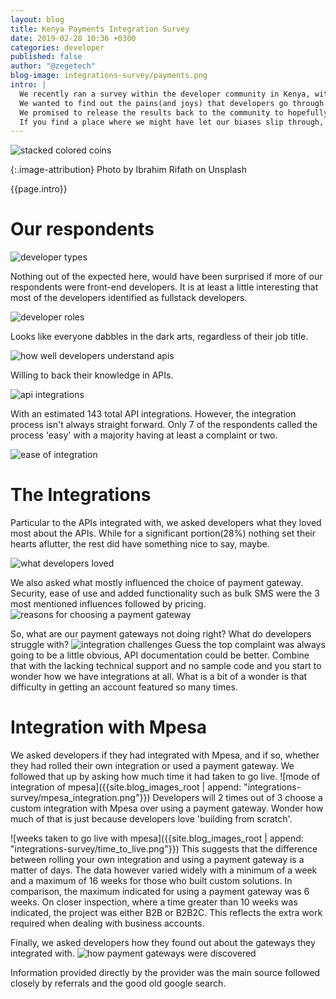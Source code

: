 ```yaml
---
layout: blog
title: Kenya Payments Integration Survey
date: 2019-02-28 10:36 +0300
categories: developer 
published: false
author: "@zegetech"
blog-image: integrations-survey/payments.png
intro: | 
  We recently ran a survey within the developer community in Kenya, with the aim of understanding the state of the payment integrations ecosystem.
  We wanted to find out the pains(and joys) that developers go through while integrating payments in Kenya.
  We promised to release the results back to the community to hopefully help move us all a step forward.
  If you find a place where we might have let our biases slip through, please be sure to call us out.
---
```


![stacked colored coins](/assets/images/blog/{{page.blog-image}})

{:.image-attribution}
Photo by Ibrahim Rifath on Unsplash

{{page.intro}}

# Our respondents
![developer types](/assets/images/blog/integrations-survey/developer_types.png)

Nothing out of the expected here, would have been surprised if more of our respondents were front-end developers.
It is at least a little interesting that most of the developers identified as fullstack developers.

![developer roles](/assets/images/blog/integrations-survey/developer_roles.png)

Looks like everyone dabbles in the dark arts, regardless of their job title.

![how well developers understand apis](/assets/images/blog/integrations-survey/conversant.png)

Willing to back their knowledge in APIs.

![api integrations](/assets/images/blog/integrations-survey/integrated_with.png)

With an estimated 143 total API integrations. However, the integration process isn't always straight forward.
Only 7 of the respondents called the process 'easy' with a majority having at least a complaint or two.

![ease of integration](/assets/images/blog/integrations-survey/ease_of_integration.png)

# The Integrations
Particular to the APIs integrated with, we asked developers what they loved most about the APIs.
While for a significant portion(28%) nothing set their hearts aflutter, the rest did have something nice to say, maybe.

![what developers loved](/assets/images/blog/integrations-survey/what_stood_out.png)

We also asked what mostly influenced the choice of payment gateway.
Security, ease of use and added functionality such as bulk SMS were the 3 most mentioned influences followed by pricing.
![reasons for choosing a payment gateway](/assets/images/blog/integrations-survey/choice_of_gateway.png)

So, what are our payment gateways not doing right? What do developers struggle with?
![integration challenges](/assets/images/blog/integrations-survey/integration_challenges.png)
Guess the top complaint was always going to be a little obvious, API documentation could be better.
Combine that with the lacking technical support and no sample code and you start to wonder how we have integrations at all.
What is a bit of a wonder is that difficulty in getting an account featured so many times.

# Integration with Mpesa
We asked developers if they had integrated with Mpesa, and if so, whether they had rolled their own integration or used a payment gateway.
We followed that up by asking how much time it had taken to go live.
![mode of integration of mpesa]({{site.blog_images_root | append: "integrations-survey/mpesa_integration.png"}})
Developers will 2 times out of 3 choose a custom integration with Mpesa over using a payment gateway.
Wonder how much of that is just because developers love 'building from scratch'.

![weeks taken to go live with mpesa]({{site.blog_images_root | append: "integrations-survey/time_to_live.png"}})
This suggests that the difference between rolling your own integration and using a payment gateway is a matter of days.
The data however varied widely with a minimum of a week and a maximum of 16 weeks for those who built custom solutions.
In comparison, the maximum indicated for using a payment gateway was 6 weeks.
On closer inspection, where a time greater than 10 weeks was indicated, the project was either B2B or B2B2C.
This reflects the extra work required when dealing with business accounts.

Finally, we asked developers how they found out about the gateways they integrated with.
![how payment gateways were discovered](/assets/images/blog/integrations-survey/pgw_discovery.png)

Information provided directly by the provider was the main source followed closely by referrals and the good old google search.

